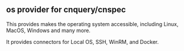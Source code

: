 ## os provider for cnquery/cnspec

This provides makes the operating system accessible, including Linux, MacOS, Windows and many more.

It provides connectors for Local OS, SSH, WinRM, and Docker.

